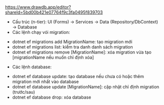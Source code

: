https://www.drawdb.app/editor?shareId=5bd00b421e07764f9c3fa0495f839703
 - Cấu trúc (n-tier): UI (Forms) → Services → Data (Repository/DbContext) → Database
- Các lệnh chạy vói migration:
+ dotnet ef migrations add MigrationName: tạo migration mới
+ dotnet ef migrations list: kiểm tra danh danh sách migration
+ dotnet ef migrations remove [MigrationName]: xóa migration vừa tạo [migrationName nếu muốn chỉ định xóa]
- Các lệnh database:
+ dotnet ef database update: tạo database nếu chưa có hoặc thêm migration mới nhất vào database
+ dotnet ef database update [MigrationName]: cập nhật chỉ định migration (trước/sau)
+ dotnet ef database drop: xóa database
	